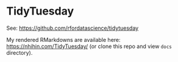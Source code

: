# TidyTuesday

See: https://github.com/rfordatascience/tidytuesday

My rendered RMarkdowns are available here: https://nhihin.com/TidyTuesday/ (or clone this repo and view `docs` directory). 
